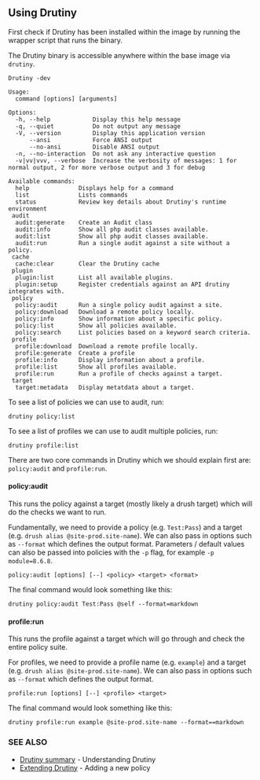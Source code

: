 ## Using Drutiny

First check if Drutiny has been installed within the image by running the wrapper script that runs the binary.

The Drutiny binary is accessible anywhere within the base image via `drutiny`.


```
Drutiny -dev

Usage:
  command [options] [arguments]

Options:
  -h, --help            Display this help message
  -q, --quiet           Do not output any message
  -V, --version         Display this application version
      --ansi            Force ANSI output
      --no-ansi         Disable ANSI output
  -n, --no-interaction  Do not ask any interactive question
  -v|vv|vvv, --verbose  Increase the verbosity of messages: 1 for normal output, 2 for more verbose output and 3 for debug

Available commands:
  help              Displays help for a command
  list              Lists commands
  status            Review key details about Drutiny's runtime environment
 audit
  audit:generate    Create an Audit class
  audit:info        Show all php audit classes available.
  audit:list        Show all php audit classes available.
  audit:run         Run a single audit against a site without a policy.
 cache
  cache:clear       Clear the Drutiny cache
 plugin
  plugin:list       List all available plugins.
  plugin:setup      Register credentials against an API drutiny integrates with.
 policy
  policy:audit      Run a single policy audit against a site.
  policy:download   Download a remote policy locally.
  policy:info       Show information about a specific policy.
  policy:list       Show all policies available.
  policy:search     List policies based on a keyword search criteria.
 profile
  profile:download  Download a remote profile locally.
  profile:generate  Create a profile
  profile:info      Display information about a profile.
  profile:list      Show all profiles available.
  profile:run       Run a profile of checks against a target.
 target
  target:metadata   Display metatdata about a target.
```

To see a list of policies we can use to audit, run:

```
drutiny policy:list
```

To see a list of profiles we can use to audit multiple policies, run:

```
drutiny profile:list
```


There are two core commands in Drutiny which we should explain first are: `policy:audit` and `profile:run`.


#### policy:audit
This runs the policy against a target (mostly likely a drush target) which will do the checks we want to run.

Fundamentally, we need to provide a policy (e.g. `Test:Pass`) and a target (e.g. `drush alias @site-prod.site-name`). We can also pass in options such as `--format` which defines the output format. Parameters / default values can also be passed into policies with the `-p` flag, for example `-p module=8.6.8`.

```
policy:audit [options] [--] <policy> <target> <format>
```

The final command would look something like this:

```
drutiny policy:audit Test:Pass @self --format=markdown
```

#### profile:run
This runs the profile against a target which will go through and check the entire policy suite.

For profiles, we need to provide a profile name (e.g. `example`) and a target (e.g. `drush alias @site-prod.site-name`). We can also pass in options such as `--format` which defines the output format.

```
profile:run [options] [--] <profile> <target>
```

The final command would look something like this:

```
drutiny profile:run example @site-prod.site-name --format==markdown
```


### SEE ALSO

* [Drutiny summary](./drutiny-summary.md)	- Understanding Drutiny
* [Extending Drutiny](../Extending/adding-policies.md)	- Adding a new policy
